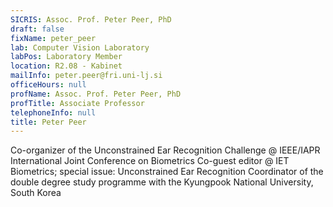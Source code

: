 ```yaml
---
SICRIS: Assoc. Prof. Peter Peer, PhD
draft: false
fixName: peter_peer
lab: Computer Vision Laboratory
labPos: Laboratory Member
location: R2.08 - Kabinet
mailInfo: peter.peer@fri.uni-lj.si
officeHours: null
profName: Assoc. Prof. Peter Peer, PhD
profTitle: Associate Professor
telephoneInfo: null
title: Peter Peer
---
```



Co-organizer of the Unconstrained Ear Recognition Challenge @ IEEE/IAPR International Joint Conference on Biometrics
Co-guest editor @ IET Biometrics; special issue: Unconstrained Ear Recognition
Coordinator of the double degree study programme with the Kyungpook National University, South Korea